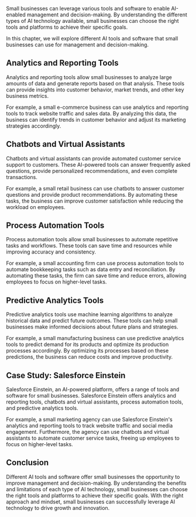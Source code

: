 

Small businesses can leverage various tools and software to enable AI-enabled management and decision-making. By understanding the different types of AI technology available, small businesses can choose the right tools and platforms to achieve their specific goals.

In this chapter, we will explore different AI tools and software that small businesses can use for management and decision-making.

Analytics and Reporting Tools
-----------------------------

Analytics and reporting tools allow small businesses to analyze large amounts of data and generate reports based on that analysis. These tools can provide insights into customer behavior, market trends, and other key business metrics.

For example, a small e-commerce business can use analytics and reporting tools to track website traffic and sales data. By analyzing this data, the business can identify trends in customer behavior and adjust its marketing strategies accordingly.

Chatbots and Virtual Assistants
-------------------------------

Chatbots and virtual assistants can provide automated customer service support to customers. These AI-powered tools can answer frequently asked questions, provide personalized recommendations, and even complete transactions.

For example, a small retail business can use chatbots to answer customer questions and provide product recommendations. By automating these tasks, the business can improve customer satisfaction while reducing the workload on employees.

Process Automation Tools
------------------------

Process automation tools allow small businesses to automate repetitive tasks and workflows. These tools can save time and resources while improving accuracy and consistency.

For example, a small accounting firm can use process automation tools to automate bookkeeping tasks such as data entry and reconciliation. By automating these tasks, the firm can save time and reduce errors, allowing employees to focus on higher-level tasks.

Predictive Analytics Tools
--------------------------

Predictive analytics tools use machine learning algorithms to analyze historical data and predict future outcomes. These tools can help small businesses make informed decisions about future plans and strategies.

For example, a small manufacturing business can use predictive analytics tools to predict demand for its products and optimize its production processes accordingly. By optimizing its processes based on these predictions, the business can reduce costs and improve productivity.

Case Study: Salesforce Einstein
-------------------------------

Salesforce Einstein, an AI-powered platform, offers a range of tools and software for small businesses. Salesforce Einstein offers analytics and reporting tools, chatbots and virtual assistants, process automation tools, and predictive analytics tools.

For example, a small marketing agency can use Salesforce Einstein's analytics and reporting tools to track website traffic and social media engagement. Furthermore, the agency can use chatbots and virtual assistants to automate customer service tasks, freeing up employees to focus on higher-level tasks.

Conclusion
----------

Different AI tools and software offer small businesses the opportunity to improve management and decision-making. By understanding the benefits and limitations of each type of AI technology, small businesses can choose the right tools and platforms to achieve their specific goals. With the right approach and mindset, small businesses can successfully leverage AI technology to drive growth and innovation.
